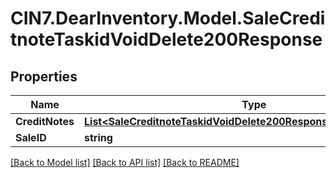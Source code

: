 # CIN7.DearInventory.Model.SaleCreditnoteTaskidVoidDelete200Response

## Properties

| Name            | Type                                                                                                                                      | Description | Notes      |
| --------------- | ----------------------------------------------------------------------------------------------------------------------------------------- | ----------- | ---------- |
| **CreditNotes** | [**List&lt;SaleCreditnoteTaskidVoidDelete200ResponseCreditNotesInner&gt;**](SaleCreditnoteTaskidVoidDelete200ResponseCreditNotesInner.md) |             | [optional] |
| **SaleID**      | **string**                                                                                                                                |             | [optional] |

[[Back to Model list]](../README.md#documentation-for-models) [[Back to API list]](../README.md#documentation-for-api-endpoints) [[Back to README]](../README.md)

